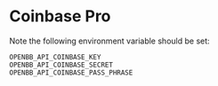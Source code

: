 # Coinbase Pro

Note the following environment variable should be set:

```
OPENBB_API_COINBASE_KEY
OPENBB_API_COINBASE_SECRET
OPENBB_API_COINBASE_PASS_PHRASE
```
